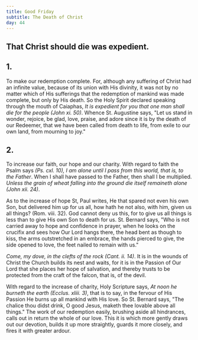 ```yaml
---
title: Good Friday
subtitle: The Death of Christ
day: 44
---
```


## That Christ should die was expedient.

## 1.

To make our redemption complete. For, although any suffering of Christ had an infinite value, because of its union with His divinity, it was not by no matter which of His sufferings that the redemption of mankind was made complete, but only by His death. So the Holy Spirit declared speaking through the mouth of Caiaphas, _It is expedient for you that one man shall die for the people (John xi. 50)_. Whence St. Augustine says, "Let us stand in wonder, rejoice, be glad, love, praise, and adore since it is by the death of our Redeemer, that we have been called from death to life, from exile to our own land, from mourning to joy."

## 2.

To increase our faith, our hope and our charity. With regard to faith the Psalm says _(Ps. cxl. 10), I am alone until I pass from this world, that is, to the Father_. When I shall have passed to the Father, then shall I be multiplied. _Unless the grain of wheat falling into the ground die itself remaineth alone (John xii. 24)_.

As to the increase of hope St, Paul writes, He that spared not even his own Son, but delivered him up for us all, how hath he not also, with him, given us all things? (Rom. viii. 32). God cannot deny us this, for to give us all things is less than to give His own Son to death for us. St. Bernard says, "Who is not carried away to hope and confidence in prayer, when he looks on the crucifix and sees how Our Lord hangs there, the head bent as though to kiss, the arms outstretched in an embrace, the hands pierced to give, the side opened to love, the feet nailed to remain with us."

_Come, my dove, in the clefts of the rock (Cant. ii. 14)_. It is in the wounds of Christ the Church builds its nest and waits, for it is in the Passion of Our Lord that she places her hope of salvation, and thereby trusts to be protected from the craft of the falcon, that is, of the devil.

With regard to the increase of charity, Holy Scripture says, _At noon he burneth the earth (Ecclus. xliii. 3)_, that is to say, in the fervour of His Passion He burns up all mankind with His love. So St. Bernard says, "The chalice thou didst drink, O good Jesus, maketh thee lovable above all things." The work of our redemption easily, brushing aside all hindrances, calls out in return the whole of our love. This it is which more gently draws out our devotion, builds it up more straightly, guards it more closely, and fires it with greater ardour.
